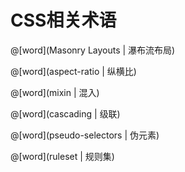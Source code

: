 # CSS相关术语

<masonry>

@[word](Masonry Layouts | 瀑布流布局)

@[word](aspect-ratio | 纵横比)

@[word](mixin | 混入)

@[word](cascading | 级联)

@[word](pseudo-selectors | 伪元素)

@[word](ruleset | 规则集)

</masonry>

